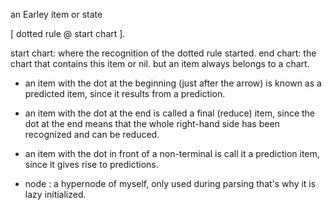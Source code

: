 an Earley item or state 

 [ dotted rule @  start chart ].

start chart: where the recognition of the dotted rule started.
end chart: the chart that contains this item or nil. but an item always belongs to a chart.

- an item with the dot at the beginning (just after the arrow) is known as a predicted item, since it results from a prediction.
- an item with the dot at the end is called a final (reduce) item, since the dot at the end means that the whole right-hand side has been recognized and can be reduced.
- an item with the dot in front of a non-terminal is call it a prediction item, since it gives rise to predictions.

- node : a hypernode of myself, only used during parsing that's why it is lazy initialized.

